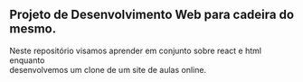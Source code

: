 ## Projeto de Desenvolvimento Web para cadeira do mesmo.

Neste repositório visamos aprender em conjunto sobre react e html enquanto  
desenvolvemos um clone de um site de aulas online.
